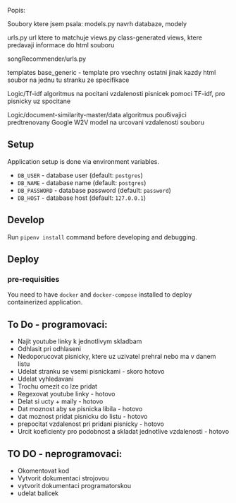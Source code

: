 Popis:

Soubory ktere jsem psala:
models.py
    navrh databaze, modely
    
urls.py
    url ktere to matchuje
views.py
    class-generated views, ktere predavaji informace do html souboru
    
songRecommender/urls.py

templates
    base_generic - template pro vsechny ostatni
    jinak kazdy html soubor na jednu tu stranku ze specifikace
    
Logic/Tf-idf
    algoritmus na pocitani vzdalenosti pisnicek pomoci TF-idf, pro pisnicky uz spocitane
    
Logic/document-similarity-master/data
       algoritmus pou6ivajici predtrenovany Google W2V model na urcovani vzdalenosti souboru
      
## Setup

Application setup is done via environment variables.

* `DB_USER` - database user (default: `postgres`)
* `DB_NAME` - database name (default: `postgres`)
* `DB_PASSWORD` - database password (default: `password`)
* `DB_HOST` - database host (default: `127.0.0.1`)

## Develop

Run `pipenv install` command before developing and debugging.

## Deploy

### pre-requisities

You need to have `docker` and `docker-compose` installed to deploy
containerized application.
 
## To Do - programovaci:
* Najit youtube linky k jednotlivym skladbam  
* Odhlasit pri odhlaseni
* Nedoporucovat pisnicky, ktere uz uzivatel prehral nebo ma v danem listu
* Udelat stranku se vsemi pisnickami - skoro hotovo
* Udelat vyhledavani
* Trochu omezit co lze pridat
* Regexovat youtube linky - hotovo
* Delat si ucty + maily - hotovo
* Dat moznost aby se pisnicka libila - hotovo
* dat moznost pridat pisnicku do listu -  hotovo
* prepocitat vzdalenost pri pridani pisnicky - hotovo
* Urcit koeficienty pro podobnost a skladat jednotlive vzdalenosti - hotovo
 
## TO DO - neprogramovaci:
* Okomentovat kod
* Vytvorit dokumentaci strojovou
* vytvorit dokumentaci programatorskou
* udelat balicek
